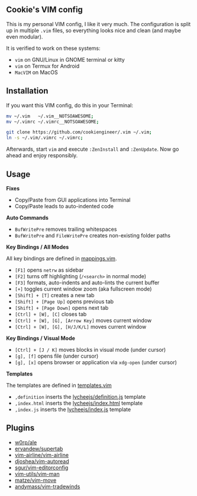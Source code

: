 
## Cookie's VIM config

This is my personal VIM config, I like it very much.
The configuration is split up in multiple `.vim` files,
so everything looks nice and clean (and maybe even
modular).

It is verified to work on these systems:

- `vim` on GNU/Linux in GNOME terminal or kitty
- `vim` on Termux for Android
- `MacVIM` on MacOS


## Installation

If you want this VIM config, do this in your Terminal:

```bash
mv ~/.vim   ~/.vim__NOTSOAWESOME;
mv ~/.vimrc ~/.vimrc__NOTSOAWESOME;

git clone https://github.com/cookiengineer/.vim ~/.vim;
ln -s ~/.vim/.vimrc ~/.vimrc;
```

Afterwards, start `vim` and execute `:ZenInstall` and `:ZenUpdate`.
Now go ahead and enjoy responsibly.


## Usage

**Fixes**

- Copy/Paste from GUI applications into Terminal
- Copy/Paste leads to auto-indented code

**Auto Commands**

- `BufWritePre` removes trailing whitespaces
- `BufWritePre` and `FileWritePre` creates non-existing folder paths

**Key Bindings / All Modes**

All key bindings are defined in [mappings.vim](./mappings.vim).

- `[F1]` opens `netrw` as sidebar
- `[F2]` turns off highlighting (`/<search>` in normal mode)
- `[F3]` formats, auto-indents and auto-lints the current buffer
- `[+]` toggles current window zoom (aka fullscreen mode)
- `[Shift] + [T]` creates a new tab
- `[Shift] + [Page Up]` opens previous tab
- `[Shift] + [Page Down]` opens next tab
- `[Ctrl] + [W], [C]` closes tab
- `[Ctrl] + [W], [G], [Arrow Key]` moves current window
- `[Ctrl] + [W], [G], [H/J/K/L]` moves current window

**Key Bindings / Visual Mode**

- `[Ctrl] + [J / K]` moves blocks in visual mode (under cursor)
- `[g], [f]` opens file (under cursor)
- `[g], [x]` opens browser or application via `xdg-open` (under cursor)

**Templates**

The templates are defined in [templates.vim](./templates.vim)

- `,definition` inserts the [lycheejs/definition.js](./templates/lycheejs/definition.js) template
- `,index.html` inserts the [lycheejs/index.html](./templates/lycheejs/index.html) template
- `,index.js` inserts the [lycheejs/index.js](./templates/lycheejs/index.js) template


## Plugins


- [w0rp/ale](https://github.com/w0rp/ale)
- [ervandew/supertab](https://github.com/ervandew/supertab)
- [vim-airline/vim-airline](https://github.com/vim-airline/vim-airline)
- [djoshea/vim-autoread](https://github.com/djoshea/vim-autoread)
- [sgur/vim-editorconfig](https://github.com/sgur/vim-editorconfig)
- [vim-utils/vim-man](https://github.com/vim-utils/vim-man)
- [matze/vim-move](https://github.com/matze/vim-move)
- [andymass/vim-tradewinds](https://github.com/andymass/vim-tradewinds)

